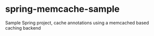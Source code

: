spring-memcache-sample
======================

Sample Spring project, cache annotations using a memcached based caching backend
